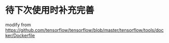 # 待下次使用时补充完善

modify from https://github.com/tensorflow/tensorflow/blob/master/tensorflow/tools/docker/Dockerfile
